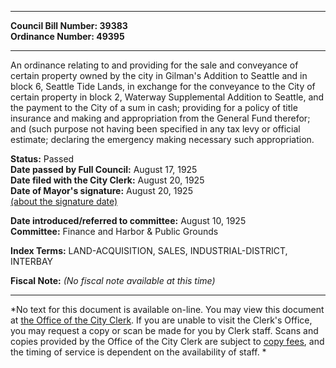 * * * * *  
  
**Council Bill Number: [](#h0)[](#h2)39383**   
**Ordinance Number: 49395**  
  
* * * * *  
  
An ordinance relating to and providing for the sale and conveyance of certain property owned by the city in Gilman's Addition to Seattle and in block 6, Seattle Tide Lands, in exchange for the conveyance to the City of certain property in block 2, Waterway Supplemental Addition to Seattle, and the payment to the City of a sum in cash; providing for a policy of title insurance and making and appropriation from the General Fund therefor; and (such purpose not having been specified in any tax levy or official estimate; declaring the emergency making necessary such appropriation.  
  
**Status:** Passed   
**Date passed by Full Council:** August 17, 1925   
**Date filed with the City Clerk:** August 20, 1925   
**Date of Mayor's signature:** August 20, 1925   
[(about the signature date)](/~public/approvaldate.htm)   
  
  
**Date introduced/referred to committee:** August 10, 1925   
**Committee:** Finance and Harbor & Public Grounds   
  
**Index Terms:** LAND-ACQUISITION, SALES, INDUSTRIAL-DISTRICT, INTERBAY  
  
**Fiscal Note:** *(No fiscal note available at this time)*  
  
* * * * *  
  
*No text for this document is available on-line. You may view this document at [the Office of the City Clerk](http://www.seattle.gov/leg/clerk/contactUs.htm). If you are unable to visit the Clerk's Office, you may request a copy or scan be made for you by Clerk staff. Scans and copies provided by the Office of the City Clerk are subject to [copy fees](http://clerk.seattle.gov/~public/clerkfees.htm), and the timing of service is dependent on the availability of staff. *  
  
  
